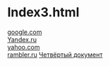# Index3.html

<a href="https://www.google.com/">google.com</a>
<br><a href="https://Yandex.ru">Yandex.ru</a>
<br><a href="https://ru.search.yahoo.com/">yahoo.com</a>
<br><a href="https://www.rambler.ru/">rambler.ru</a>
<a href="">Четвёртый документ</a> 
